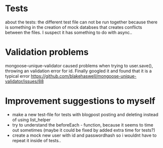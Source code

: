 # Tests
about the tests: the different test file can not be run together because there is something in the creation of mock databses that creates conflicts between the files. I suspect it has something to do with async..
  
# Validation problems
mongoose-unique-validator caused problems when trying to user.save(), throwing an validation error for id. Finally googled it and found that it is a typical error https://github.com/blakehaswell/mongoose-unique-validator/issues/88
  
# Improvement suggestions to myself
* make a new test-file for tests with blogpost posting and deleting instead of using list_helper
* try to understand the beforeEach - function, because it seems to time out sometimes (maybe it could be fixed by added extra time for tests?)
* create a mock new user with id and passwordhash so i wouldnt have to repeat it inside of tests..
